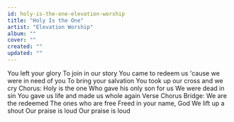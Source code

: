 ```yaml
---
id: holy-is-the-one-elevation-worship
title: "Holy Is the One"
artist: "Elevation Worship"
album: ""
cover: ""
created: ""
updated: ""
---
```


You left your glory
To join in our story
You came to redeem us
'cause we were in need of you
To bring your salvation
You took up our cross and we cry
Chorus:
Holy is the one
Who gave his only son for us
We were dead in sin
You gave us life and made us whole again
Verse
Chorus
Bridge:
We are the redeemed
The ones who are free
Freed in your name, God
We lift up a shout
Our praise is loud
Our praise is loud